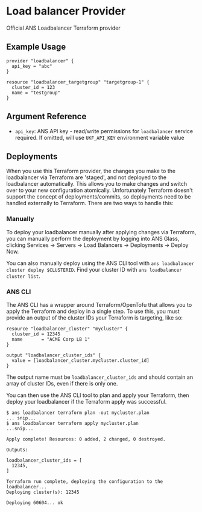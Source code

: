 # Load balancer Provider

Official ANS Loadbalancer Terraform provider

## Example Usage

```hcl
provider "loadbalancer" {
  api_key = "abc"
}

resource "loadbalancer_targetgroup" "targetgroup-1" {
  cluster_id = 123
  name = "testgroup"
}
```

## Argument Reference

* `api_key`: ANS API key - read/write permissions for `loadbalancer` service required. If omitted, will use `UKF_API_KEY` environment variable value

## Deployments

When you use this Terraform provider, the changes you make to the loadbalancer via Terraform are 'staged', and not deployed to the loadbalancer automatically. This allows you to make changes and switch over to your new configuration atomically. Unfortunately Terraform doesn't support the concept of deployments/commits, so deployments need to be handled externally to Terraform. There are two ways to handle this:

### Manually

To deploy your loadbalancer manually after applying changes via Terraform, you can manually perform the deployment by logging into ANS Glass, clicking Services -> Servers -> Load Balancers -> Deployments -> Deploy Now.

You can also manually deploy using the ANS CLI tool with `ans loadbalancer cluster deploy $CLUSTERID`. Find your cluster ID with `ans loadbalancer cluster list`.

### ANS CLI

The ANS CLI has a wrapper around Terraform/OpenTofu that allows you to apply the Terraform and deploy in a single step. To use this, you must provide an output of the cluster IDs your Terraform is targeting, like so:

```hcl
resource "loadbalancer_cluster" "mycluster" {
  cluster_id = 12345
  name       = "ACME Corp LB 1"
}

output "loadbalancer_cluster_ids" {
  value = [loadbalancer_cluster.mycluster.cluster_id]
}
```

The output name must be `loadbalancer_cluster_ids` and should contain an array of cluster IDs, even if there is only one.

You can then use the ANS CLI tool to plan and apply your Terraform, then deploy your loadbalancer if the Terraform apply was successful.

```shell
$ ans loadbalancer terraform plan -out mycluster.plan
... snip...
$ ans loadbalancer terraform apply mycluster.plan
...snip...

Apply complete! Resources: 0 added, 2 changed, 0 destroyed.

Outputs:

loadbalancer_cluster_ids = [
  12345,
]

Terraform run complete, deploying the configuration to the loadbalancer...
Deploying cluster(s): 12345

Deploying 60604... ok
```
